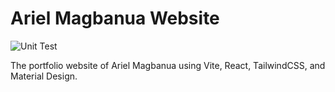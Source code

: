 # Ariel Magbanua Website

![Unit Test](https://github.com/arielmagbanua/arielmagbanua.github.io.git/actions/workflows/tests.yaml/badge.svg)

The portfolio website of Ariel Magbanua using Vite, React, TailwindCSS, and Material Design.

